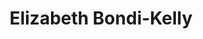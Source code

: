 ---
name: Elizabeth Bondi-Kelly
title: Elizabeth Bondi-Kelly
description: Development
group: Working Groups
task: Development
time: 
link: https://sites.google.com/view/elizabethbondi
image: "/assets/organization/past_leadership/liz_bondi.jpg"
---